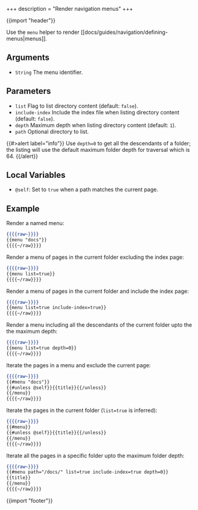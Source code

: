 +++
description = "Render navigation menus"
+++

{{import "header"}}

Use the `menu` helper to render [[docs/guides/navigation/defining-menus|menus]].

## Arguments

* `String` The menu identifier.

## Parameters

* `list` Flag to list directory content (default: `false`).
* `include-index` Include the index file when listing directory content (default: `false`).
* `depth` Maximum depth when listing directory content (default: `1`).
* `path` Optional directory to list.

{{#>alert label="info"}}
Use `depth=0` to get all the descendants of a folder; the listing will use the default maximum folder depth for traversal which is 64.
{{/alert}}

## Local Variables

* `@self`: Set to `true` when a path matches the current page.

## Example

Render a named menu:

```handlebars
{{{{raw~}}}}
{{menu "docs"}}
{{{{~/raw}}}}
```

Render a menu of pages in the current folder excluding the index page:

```handlebars
{{{{raw~}}}}
{{menu list=true}}
{{{{~/raw}}}}
```

Render a menu of pages in the current folder and include the index page:

```handlebars
{{{{raw~}}}}
{{menu list=true include-index=true}}
{{{{~/raw}}}}
```

Render a menu including all the descendants of the current folder upto the the maximum depth:

```handlebars
{{{{raw~}}}}
{{menu list=true depth=0}}
{{{{~/raw}}}}
```

Iterate the pages in a menu and exclude the current page:

```handlebars
{{{{raw~}}}}
{{#menu "docs"}}
{{#unless @self}}{{title}}{{/unless}}
{{/menu}}
{{{{~/raw}}}}
```

Iterate the pages in the current folder (`list=true` is inferred):

```handlebars
{{{{raw~}}}}
{{#menu}}
{{#unless @self}}{{title}}{{/unless}}
{{/menu}}
{{{{~/raw}}}}
```

Iterate all the pages in a specific folder upto the maximum folder depth:

```handlebars
{{{{raw~}}}}
{{#menu path="/docs/" list=true include-index=true depth=0}}
{{title}}
{{/menu}}
{{{{~/raw}}}}
```

{{import "footer"}}
